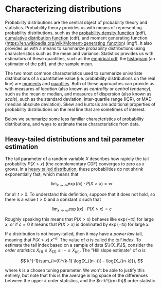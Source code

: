 # Characterizing distributions

Probability distributions are the central object of probability theory and statistics.
Probability theory provides us with means of representing probability distributions,
such as the [probability density function](https://en.wikipedia.org/wiki/Probability_density_function) (pdf),
[cumulative distribution function](https://en.wikipedia.org/wiki/Cumulative_distribution_function)
(cdf), and moment generating function (https://en.wikipedia.org/wiki/Moment-generating_function) (mgf).
It also provides us with a means to
summarize probability distributions using characteristics such as the mean and
variance.  Statistics provides us with estimators of these quantities, such
as the [empirical cdf](https://en.wikipedia.org/wiki/Empirical_distribution_function),
the [histogram](https://en.wikipedia.org/wiki/Histogram) (an estimator of the pdf), and the sample mean.

The two most common characteristics used to summarize univariate distributions of
a quantitative value (i.e. probability distributions on the real line) are [moments](https://en.wikipedia.org/wiki/Moment_(mathematics))
and [quantiles](https://en.wikipedia.org/wiki/Quantile).  Both of these approaches can provide us with measures of
*location* (also known as *centrality* or *central tendency*), such as the mean
or median, and measures of dispersion (also known as *scale*), such as the standard
deviation, inter-quartile range (IQR), or MAD (median absolute deviation).  Skew
and kurtosis are additional properties of probability distributions on the real
line that are sometimes of interest.

Below we summarize some less familiar characteristics of probability distributions,
and ways to estimate these characteristics from data.

## Heavy-tailed distributions and tail parameter estimation

The tail parameter
of a random variable $X$ describes how rapidly the tail probability $P(X>x)$
(the complementary CDF) converges to zero as $x$ grows.  In a [heavy tailed distribution](https://en.wikipedia.org/wiki/Heavy-tailed_distribution),
these probabilities
do not shrink exponentially fast, which means that

$$
\lim_{x\rightarrow \infty} \exp(tx) \cdot P(X>x) = \infty
$$

for all $t > 0$.  To understand this definition, suppose that it does not hold,
so there is a value $t>0$ and a constant $c$ such that

$$
\lim_{x\rightarrow \infty} \exp(tx) \cdot P(X>x) = c
$$

Roughly speaking this means that $P(X>x)$ behaves like $\exp(-tx)$ for large $x$, or
if $c = 0$ it means that $P(X>x)$ is dominated by $\exp(-tx)$ for large $x$.

If a distribution is not heavy-tailed, then it may have a *power law* tail, meaning
that $P(X>x) ~ x^{-\alpha}$.  The value of $\alpha$ is called the *tail index*.  To
estimate the tail index based on a sample of data $\\{X_i\\}$,
consider the *order statistics* $X_{(1)}\le X_{(2)} \le \cdots \le X_{(n)}$.
The "Hill slope estimate" of $\alpha$ is

$$
k^{-1}\sum_{i=0}^{k-1} \log(X_{(n-i)}) - \log(X_{(n-k)}),
$$

where $k$ is a chosen tuning parameter.  We won't be able to justify this entirely, but
note that this is the average in log space of the differences between the upper $k$
order statistics, and the $n-k^{\rm th}$ order statistic.
